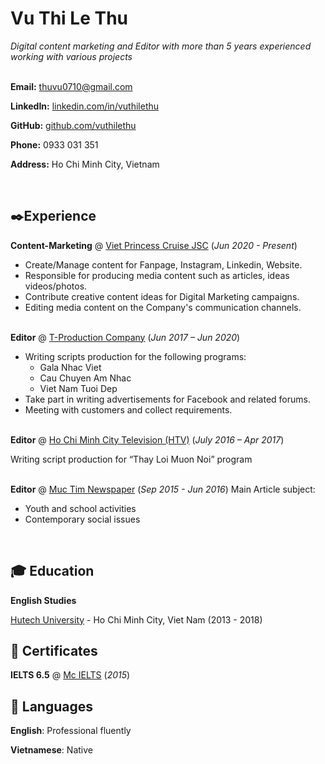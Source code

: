 # Vu Thi Le Thu
*Digital content marketing and Editor with more than 5 years experienced working with various projects*<br><br>

**Email:** thuvu0710@gmail.com

**LinkedIn:** [linkedin.com/in/vuthilethu](https://www.linkedin.com/in/vuthilethu/)

**GitHub:** [github.com/vuthilethu](https://github.com/vuthilethu/vuthilethu.github.io)

**Phone:** 0933 031 351

**Address:** Ho Chi Minh City, Vietnam

<br>

## ✒️Experience

**Content-Marketing** @ [Viet Princess Cruise JSC](https://www.youtube.com/c/TProductionChannel/community) (*Jun 2020 - Present*)
- Create/Manage content for Fanpage, Instagram, Linkedin,
Website.
- Responsible for producing media content such as articles, ideas
videos/photos.
- Contribute creative content ideas for Digital Marketing
campaigns.
- Editing media content on the Company's communication
channels.
<br><br>

**Editor** @ [T-Production Company](https://www.youtube.com/c/TProductionChannel/community) (*Jun 2017 – Jun 2020*)

- Writing scripts production for the following programs:
  - Gala Nhac Viet
  - Cau Chuyen Am Nhac
  - Viet Nam Tuoi Dep
- Take part in writing advertisements for Facebook and related forums.
- Meeting with customers and collect requirements.
<br><br>

**Editor** @ [Ho Chi Minh City Television (HTV)](http://www.htv.com.vn/) (*July 2016 – Apr 2017*)

Writing script production for “Thay Loi Muon Noi” program
<br><br>

**Editor** @ [Muc Tim Newspaper](http://muctim.com.vn/) (*Sep 2015 - Jun 2016*)
Main Article subject: 
- Youth and school activities
- Contemporary social issues
<br>

## 🎓 Education
**English Studies**

[Hutech University](https://www.hutech.edu.vn/) - Ho Chi Minh City, Viet Nam (2013 - 2018)

## 📜 Certificates
**IELTS 6.5** @ [Mc IELTS](https://mcielts.com/) (*2015*)

## 💬 Languages
**English**: Professional fluently

**Vietnamese**: Native
